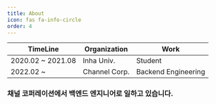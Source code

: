 ```yaml
---
title: About
icon: fas fa-info-circle
order: 4
---
```


| TimeLine          | Organization  | Work                |
| ----------------- | ------------- | ------------------- |
| 2020.02 ~ 2021.08 | Inha Univ.    | Student             |
| 2022.02 ~         | Channel Corp. | Backend Engineering |

### 채널 코퍼레이션에서 백엔드 엔지니어로 일하고 있습니다.
